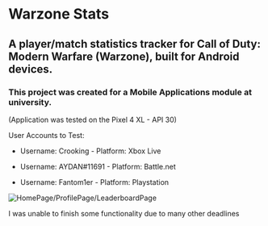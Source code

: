 
# Warzone Stats
## A player/match statistics tracker for Call of Duty: Modern Warfare (Warzone), built for Android devices.
### This project was created for a Mobile Applications module at university.

(Application was tested on the Pixel 4 XL - API 30)

User Accounts to Test:

* Username: Crooking - Platform: Xbox Live

* Username: AYDAN#11691 - Platform: Battle.net

* Username: Fantom1er - Platform: Playstation

![HomePage/ProfilePage/LeaderboardPage](https://user-images.githubusercontent.com/55953362/126903436-5f61527a-1b5d-4b17-89f7-952f0c4e9ef1.png)

I was unable to finish some functionality due to many other deadlines
